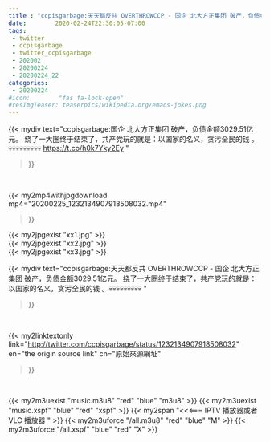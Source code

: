 ```yaml
---
title : "ccpisgarbage:天天都反共 OVERTHROWCCP - 国企 北大方正集团 破产，负债金额3029.51亿元。 绕了一大圈终于结束了，共产党玩的就是：以国家的名义，贪污全民的钱 。💀💀💀💀💀💀💀💀💀 "
date:        2020-02-24T22:30:05-07:00
tags:
 - twitter
 - ccpisgarbage
 - twitter_ccpisgarbage
 - 202002
 - 20200224
 - 20200224_22
categories:
 - 20200224
#icon:        "fas fa-lock-open"
#resImgTeaser: teaserpics/wikipedia.org/emacs-jokes.png
---
```


{{< mydiv text="ccpisgarbage:国企 北大方正集团 破产，负债金额3029.51亿元。 绕了一大圈终于结束了，共产党玩的就是：以国家的名义，贪污全民的钱 。💀💀💀💀💀💀💀💀💀 https://t.co/h0k7Yky2Ey "
>}}
<br>


{{< my2mp4withjpgdownload mp4="20200225_1232134907918508032.mp4"
>}}

{{< my2jpgexist "xx1.jpg" >}}<br>
{{< my2jpgexist "xx2.jpg" >}}<br>
{{< my2jpgexist "xx3.jpg" >}}<br>



{{< mydiv text="ccpisgarbage:天天都反共 OVERTHROWCCP - 国企 北大方正集团 破产，负债金额3029.51亿元。 绕了一大圈终于结束了，共产党玩的就是：以国家的名义，贪污全民的钱 。💀💀💀💀💀💀💀💀💀 "
>}}
<br>

{{< my2linktextonly link="http://twitter.com/ccpisgarbage/status/1232134907918508032"
en="the origin source link" cn="原始來源網址"
>}}


<br>

{{< my2m3uexist "music.m3u8" "red"  "blue" "m3u8" >}} {{< my2m3uexist "music.xspf" "blue" "red"  "xspf" >}} {{< my2span "<<<=== IPTV 播放器或者 VLC 播放器 " >}} {{< my2m3uforce "/all.m3u8" "red"  "blue" "M" >}} {{< my2m3uforce "/all.xspf" "blue" "red"  "X" >}} 
